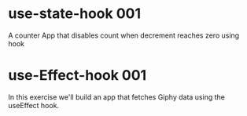 # use-state-hook 001
A counter App that disables count when decrement reaches zero using hook
# use-Effect-hook 001
In this exercise we'll build an app that fetches Giphy data using the useEffect hook.

